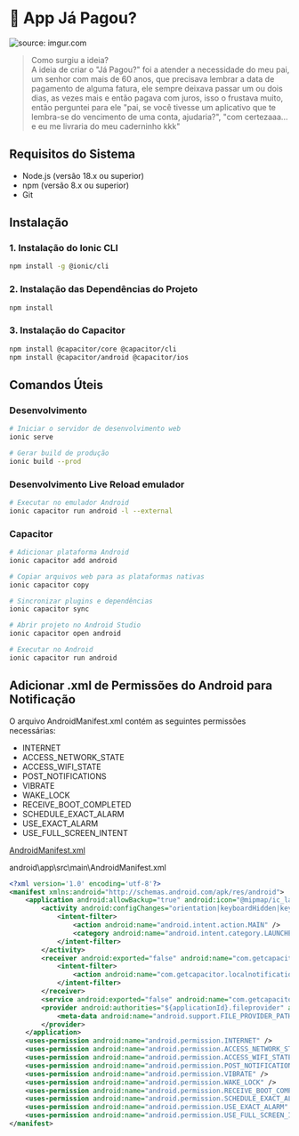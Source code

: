 # 📱 App Já Pagou?
<img src="https://i.imgur.com/PNcKQi2.png" title="source: imgur.com" />

> Como surgiu a ideia?  <br>
A ideia de criar o "Já Pagou?" foi a atender a necessidade do meu pai, um senhor com mais de 60 anos, que precisava lembrar a data de pagamento de alguma fatura, ele sempre deixava passar um ou dois dias, as vezes mais e então pagava com juros, isso o frustava muito, então perguntei para ele "pai, se você tivesse um aplicativo que te lembra-se do vencimento de uma conta, ajudaria?", "com certezaaa... e eu me livraria do meu caderninho kkk" 

## Requisitos do Sistema

- Node.js (versão 18.x ou superior)
- npm (versão 8.x ou superior)
- Git

## Instalação

### 1. Instalação do Ionic CLI

```bash
npm install -g @ionic/cli
```

### 2. Instalação das Dependências do Projeto

```bash
npm install
```

### 3. Instalação do Capacitor

```bash
npm install @capacitor/core @capacitor/cli
npm install @capacitor/android @capacitor/ios
```

## Comandos Úteis

### Desenvolvimento

```bash
# Iniciar o servidor de desenvolvimento web
ionic serve

# Gerar build de produção
ionic build --prod
```

### Desenvolvimento Live Reload emulador

```bash
# Executar no emulador Android
ionic capacitor run android -l --external

```

### Capacitor

```bash
# Adicionar plataforma Android
ionic capacitor add android

# Copiar arquivos web para as plataformas nativas
ionic capacitor copy

# Sincronizar plugins e dependências
ionic capacitor sync

# Abrir projeto no Android Studio
ionic capacitor open android

# Executar no Android
ionic capacitor run android

```

## Adicionar .xml de Permissões do Android para Notificação

O arquivo AndroidManifest.xml contém as seguintes permissões necessárias:

- INTERNET
- ACCESS_NETWORK_STATE
- ACCESS_WIFI_STATE
- POST_NOTIFICATIONS
- VIBRATE
- WAKE_LOCK
- RECEIVE_BOOT_COMPLETED
- SCHEDULE_EXACT_ALARM
- USE_EXACT_ALARM
- USE_FULL_SCREEN_INTENT

[AndroidManifest.xml](android/app/src/main/AndroidManifest.xml)

android\app\src\main\AndroidManifest.xml

```xml
<?xml version='1.0' encoding='utf-8'?>
<manifest xmlns:android="http://schemas.android.com/apk/res/android">
    <application android:allowBackup="true" android:icon="@mipmap/ic_launcher" android:label="@string/app_name" android:roundIcon="@mipmap/ic_launcher_round" android:supportsRtl="true" android:theme="@style/AppTheme" android:usesCleartextTraffic="true">
        <activity android:configChanges="orientation|keyboardHidden|keyboard|screenSize|locale|smallestScreenSize|screenLayout|uiMode" android:exported="true" android:label="@string/title_activity_main" android:launchMode="singleTask" android:name=".MainActivity" android:theme="@style/AppTheme.NoActionBarLaunch">
            <intent-filter>
                <action android:name="android.intent.action.MAIN" />
                <category android:name="android.intent.category.LAUNCHER" />
            </intent-filter>
        </activity>
        <receiver android:exported="false" android:name="com.getcapacitor.CapacitorLocalNotificationReceiver">
            <intent-filter>
                <action android:name="com.getcapacitor.localnotification.NOTIFICATION_ACTION" />
            </intent-filter>
        </receiver>
        <service android:exported="false" android:name="com.getcapacitor.CapacitorLocalNotificationService" />
        <provider android:authorities="${applicationId}.fileprovider" android:exported="false" android:grantUriPermissions="true" android:name="androidx.core.content.FileProvider">
            <meta-data android:name="android.support.FILE_PROVIDER_PATHS" android:resource="@xml/file_paths" />
        </provider>
    </application>
    <uses-permission android:name="android.permission.INTERNET" />
    <uses-permission android:name="android.permission.ACCESS_NETWORK_STATE" />
    <uses-permission android:name="android.permission.ACCESS_WIFI_STATE" />
    <uses-permission android:name="android.permission.POST_NOTIFICATIONS" />
    <uses-permission android:name="android.permission.VIBRATE" />
    <uses-permission android:name="android.permission.WAKE_LOCK" />
    <uses-permission android:name="android.permission.RECEIVE_BOOT_COMPLETED" />
    <uses-permission android:name="android.permission.SCHEDULE_EXACT_ALARM" />
    <uses-permission android:name="android.permission.USE_EXACT_ALARM" />
    <uses-permission android:name="android.permission.USE_FULL_SCREEN_INTENT" />
</manifest>